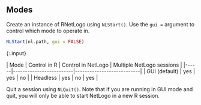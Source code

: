 ---
---

## Modes

Create an instance of RNetLogo using `NLStart()`. Use the `gui =` argument to control which mode to operate in. 



~~~r
NLStart(nl.path, gui = FALSE)
~~~
{:.input}


| Mode | Control in R | Control in NetLogo | Multiple NetLogo sessions |
|------|-------------------------|---------------------------|
| GUI (default) | yes | yes | no |
| Headless | yes | no | yes |


Quit a session using `NLQuit()`. Note that if you are running in GUI mode and quit, you will only be able to start NetLogo in a new R session. 
